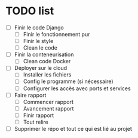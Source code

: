 # TODO list

- [ ] Finir le code Django
  - [ ] Finir le fonctionnement pur
  - [ ] Finir le style
  - [ ] Clean le code

- [ ] Finir la conteneurisation
  - [ ] Clean code Docker
  
- [ ] Déployer sur le cloud
  - [ ] Installer les fichiers
  - [ ] Config le programme (si nécessaire)
  - [ ] Configurer les accès avec ports et services 

- [ ] Faire rapport
  - [ ] Commencer rapport
  - [ ] Avancement rapport
  - [ ] Finir rapport
  - [ ] Tout relire

- [ ] Supprimer le répo et tout ce qui est lié au projet 
